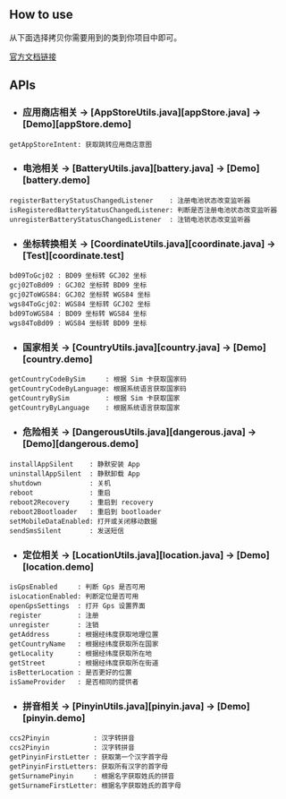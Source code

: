 ## How to use

从下面选择拷贝你需要用到的类到你项目中即可。

[官方文档链接](https://github.com/Blankj/AndroidUtilCode/blob/master/lib/subutil/README-CN.md)

## APIs


* ### 应用商店相关 -> [AppStoreUtils.java][appStore.java] -> [Demo][appStore.demo]
```
getAppStoreIntent: 获取跳转应用商店意图
```

* ### 电池相关 -> [BatteryUtils.java][battery.java] -> [Demo][battery.demo]
```
registerBatteryStatusChangedListener    : 注册电池状态改变监听器
isRegisteredBatteryStatusChangedListener: 判断是否注册电池状态改变监听器
unregisterBatteryStatusChangedListener  : 注销电池状态改变监听器
```

* ### 坐标转换相关 -> [CoordinateUtils.java][coordinate.java] -> [Test][coordinate.test]
```
bd09ToGcj02 : BD09 坐标转 GCJ02 坐标
gcj02ToBd09 : GCJ02 坐标转 BD09 坐标
gcj02ToWGS84: GCJ02 坐标转 WGS84 坐标
wgs84ToGcj02: WGS84 坐标转 GCJ02 坐标
bd09ToWGS84 : BD09 坐标转 WGS84 坐标
wgs84ToBd09 : WGS84 坐标转 BD09 坐标
```

* ### 国家相关 -> [CountryUtils.java][country.java] -> [Demo][country.demo]
```
getCountryCodeBySim     : 根据 Sim 卡获取国家码
getCountryCodeByLanguage: 根据系统语言获取国家码
getCountryBySim         : 根据 Sim 卡获取国家
getCountryByLanguage    : 根据系统语言获取国家
```

* ### 危险相关 -> [DangerousUtils.java][dangerous.java] -> [Demo][dangerous.demo]
```
installAppSilent    : 静默安装 App
uninstallAppSilent  : 静默卸载 App
shutdown            : 关机
reboot              : 重启
reboot2Recovery     : 重启到 recovery
reboot2Bootloader   : 重启到 bootloader
setMobileDataEnabled: 打开或关闭移动数据
sendSmsSilent       : 发送短信
```

* ### 定位相关 -> [LocationUtils.java][location.java] -> [Demo][location.demo]
```
isGpsEnabled     : 判断 Gps 是否可用
isLocationEnabled: 判断定位是否可用
openGpsSettings  : 打开 Gps 设置界面
register         : 注册
unregister       : 注销
getAddress       : 根据经纬度获取地理位置
getCountryName   : 根据经纬度获取所在国家
getLocality      : 根据经纬度获取所在地
getStreet        : 根据经纬度获取所在街道
isBetterLocation : 是否更好的位置
isSameProvider   : 是否相同的提供者
```

* ### 拼音相关 -> [PinyinUtils.java][pinyin.java] -> [Demo][pinyin.demo]
```
ccs2Pinyin           : 汉字转拼音
ccs2Pinyin           : 汉字转拼音
getPinyinFirstLetter : 获取第一个汉字首字母
getPinyinFirstLetters: 获取所有汉字的首字母
getSurnamePinyin     : 根据名字获取姓氏的拼音
getSurnameFirstLetter: 根据名字获取姓氏的首字母
```
